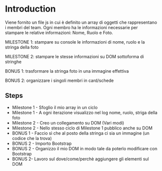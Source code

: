 # Introduction
Viene fornito un file js in cui è definito un array di oggetti che rappresentano i membri del team. Ogni membro ha le informazioni necessarie per stampare le relative informazioni: Nome, Ruolo e Foto.

MILESTONE 1:
stampare su console le informazioni di nome, ruolo e la stringa della foto

MILESTONE 2:
stampare le stesse informazioni su DOM sottoforma di stringhe

BONUS 1:
trasformare la stringa foto in una immagine effettiva

BONUS 2:
organizzare i singoli membri in card/schede

## Steps
- Milestone 1 - Sfoglio il mio array in un ciclo 
- Milestone 1 - A ogni iterazione visualizzo nel log nome, ruolo, striga della foto
- Milestone 2 - Creo un collegamento su DOM (Vari modi)
- Milestone 2 - Nello stesso ciclo di Milestone 1 pubblico anche su DOM
- BONUS 1 - Faccio sì che al posto della stringa ci sia un immagine (un codice che la trova)
- BONUS 2 - Importo Bootstrap
- BONUS 2 - Organizzo il mio DOM in modo tale da poterlo modificare con Bootstrap
- BONUS 2- Lavoro sul dove/come/perchè aggiungere gli elementi sul DOM
